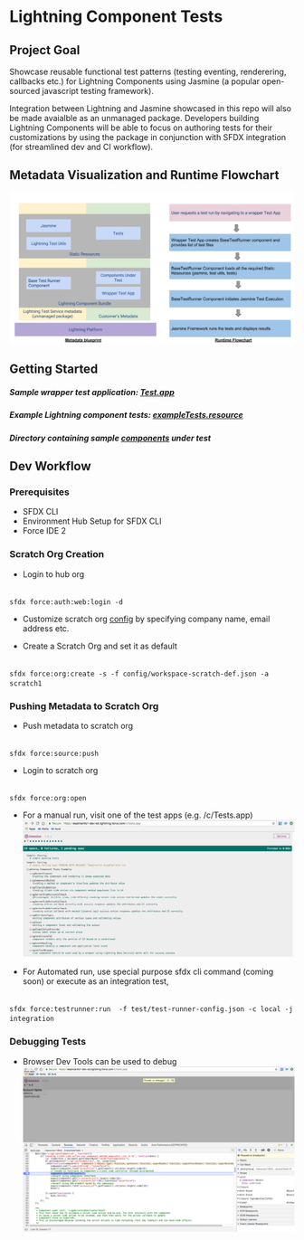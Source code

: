 # Lightning Component Tests
## Project Goal
Showcase reusable functional test patterns (testing eventing, renderering, callbacks etc.) for Lightning Components using Jasmine (a popular open-sourced javascript testing framework). 

Integration between Lightning and Jasmine showcased in this repo will also be made avaialble as an unmanaged package. Developers building Lightning Components will be able to focus on authoring tests for their customizations by using the package in conjunction with SFDX integration (for streamlined dev and CI workflow).

## Metadata Visualization and Runtime Flowchart
![metadata visualization and runtime flowchart](doc-resources/metadata-visualization-and-runtime-flowchart.png)

## Getting Started
##### Sample wrapper test application: [Test.app](lightning-component-tests/test/default/aura/Tests/Tests.app)
##### Example Lightning component tests: [exampleTests.resource](lightning-component-tests/test/default/staticresources/exampleTests.resource)
##### Directory containing sample [components](lightning-component-tests/main/default/aura) under test

## Dev Workflow
### Prerequisites
* SFDX CLI 
* Environment Hub Setup for SFDX CLI
* Force IDE 2

### Scratch Org Creation
* Login to hub org
<code>
sfdx force:auth:web:login -d
</code>

* Customize scratch org [config](/config/workspace-scratch-def.json) by specifying company name, email address etc.

* Create a Scratch Org and set it as default
<code>
sfdx force:org:create -s -f config/workspace-scratch-def.json -a scratch1
</code>

### Pushing Metadata to Scratch Org
* Push metadata to scratch org
<code>
sfdx force:source:push 
</code>

* Login to scratch org
<code>
sfdx force:org:open
</code>

* For a manual run, visit one of the test apps (e.g. /c/Tests.app)
![sample run](/doc-resources/SampleTestRun.png)

* For Automated run, use special purpose sfdx cli command (coming soon) or execute as an integration test,
<code>
sfdx force:testrunner:run  -f test/test-runner-config.json -c local -j integration
</code>

### Debugging Tests
* Browser Dev Tools can be used to debug
![sample debugging](/doc-resources/SampleDebugging.png)
